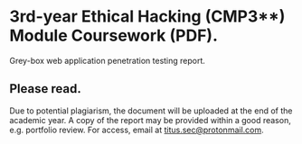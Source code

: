 # 3rd-year Ethical Hacking (CMP3**) Module Coursework (PDF).
Grey-box web application penetration testing report.

## Please read.
Due to potential plagiarism, the document will be uploaded at the end of the academic year. A copy of the report may be provided within a good reason, e.g. portfolio review.
For access, email at titus.sec@protonmail.com.
